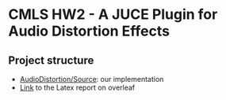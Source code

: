 # CMLS HW2 - A JUCE Plugin for Audio Distortion Effects

## Project structure

* [AudioDistortion/Source](AudioDistortion/Source): our implementation
* [Link](https://www.overleaf.com/9392611729qpdhpgzpwmrp) to the Latex report on overleaf
